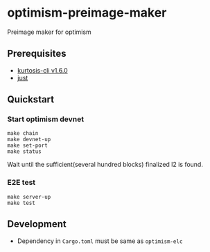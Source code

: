 # optimism-preimage-maker
Preimage maker for optimism

## Prerequisites
* [kurtosis-cli v1.6.0](https://docs.kurtosis.com/install/)
* [just](https://github.com/casey/just)

## Quickstart

### Start optimism devnet
```
make chain
make devnet-up
make set-port
make status
```

Wait until the sufficient(several hundred blocks) finalized l2 is found. 

### E2E test

```
make server-up
make test
```

## Development
* Dependency in `Cargo.toml` must be same as `optimism-elc`